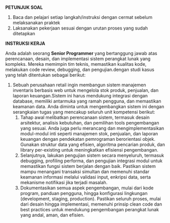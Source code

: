 <p>
    <strong>PETUNJUK SOAL</strong>
</p>
<ol style="list-style-type:decimal;">
    <li>
        ﻿﻿﻿Baca dan pelajari setiap langkah/instruksi dengan cermat sebelum melaksanakan praktek
    </li>
    <li>
        ﻿﻿﻿Laksanakan pekerjaan sesuai dengan urutan proses yang sudah ditetapkan
    </li>
</ol>
<p>
    <strong>INSTRUKSI KERJA</strong>
</p>
<p>
    Anda adalah seorang <strong>Senior Programmer</strong> yang bertanggung jawab atas perencanaan, desain, dan implementasi sistem perangkat lunak yang kompleks. Mereka memimpin tim teknis, memastikan kualitas kode, melakukan code review, debugging, dan pengujian.dengan studi kasus yang telah ditentukan sebagai berikut:
</p>
<ol>
    <li>
        Sebuah perusahaan retail ingin membangun sistem manajemen inventaris berbasis web untuk mengelola stok produk, penjualan, dan laporan keuangan.Sistem ini harus mendukung integrasi dengan database, memiliki antarmuka yang ramah pengguna, dan memastikan keamanan data. Anda diminta untuk mengembangkan sistem ini dengan serangkaian tugas yang mencakup seluruh unit kompetensi berikut:
        <ol>
            <li>
                Tahap awal melibatkan perencanaan sistem, termasuk desain arsitektur, analisis kebutuhan, dan pemilihan tools pengembangan yang sesuai. Anda juga perlu merancang dan mengimplementasikan modul-modul inti seperti manajemen stok, penjualan, dan laporan keuangan dengan pendekatan pemrograman berorientasi objek. Gunakan struktur data yang efisien, algoritma pencarian produk, dan library per-existing untuk meningkatkan efisiensi pengembangan.
            </li>
            <li>
                ﻿﻿﻿Selanjutnya, lakukan pengujian sistem secara menyeluruh, termasuk debugging, profiling performa, dan pengujian integrasi modul untuk memastikan fungsi sistem berjalan dengan baik. Pastikan sistem mampu menangani transaksi simultan dan memenuhi standar keamanan informasi melalui validasi input, enkripsi data, serta mekanisme notifikasi jika terjadi masalah.
            </li>
            <li>
                Dokumentasikan semua aspek pengembangan, mulai dari kode program, panduan pengguna, hingga konfigurasi lingkungan (development, staging, production). Pastikan seluruh proses, mulai dari desain hingga implementasi, memenuhi prinsip clean code dan best practices untuk mendukung pengembangan perangkat lunak yang andal, aman, dan efisien.
            </li>
        </ol>
    </li>
</ol>
